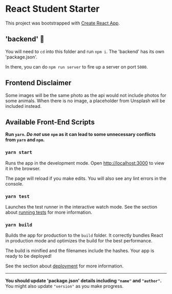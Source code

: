# React Student Starter

This project was bootstrapped with [Create React App](https://github.com/facebook/create-react-app).

## 'backend' 📁

You will need to `cd` into this folder and run `npm i`. The 'backend' has its own 'package.json'.

In there, you can do `npm run server` to fire up a server on port `5000`.

## Frontend Disclaimer

Some images will be the same photo as the api would not include photos for some animals. When there is no image, a placeholder from Unsplash will be included instead.

## Available Front-End Scripts

**Run `yarn`. _Do not_ use `npm` as it can lead to some unnecessary conflicts from `yarn` and `npm`.**

### `yarn start`

Runs the app in the development mode.
Open [http://localhost:3000](http://localhost:3000) to view it in the browser.

The page will reload if you make edits.
You will also see any lint errors in the console.

### `yarn test`

Launches the test runner in the interactive watch mode.
See the section about [running tests](https://facebook.github.io/create-react-app/docs/running-tests) for more information.

### `yarn build`

Builds the app for production to the `build` folder.
It correctly bundles React in production mode and optimizes the build for the best performance.

The build is minified and the filenames include the hashes.
Your app is ready to be deployed!

See the section about [deployment](https://facebook.github.io/create-react-app/docs/deployment) for more information.

---

**You should update 'package.json' details including `"name"` and `"author"`.** You might also update `"version"` as you make progress.
